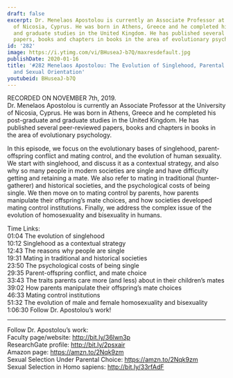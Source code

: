 ```yaml
---
draft: false
excerpt: Dr. Menelaos Apostolou is currently an Associate Professor at the University
  of Nicosia, Cyprus. He was born in Athens, Greece and he completed his post-graduate
  and graduate studies in the United Kingdom. He has published several peer-reviewed
  papers, books and chapters in books in the area of evolutionary psychology.
id: '282'
image: https://i.ytimg.com/vi/BHuseaJ-b7Q/maxresdefault.jpg
publishDate: 2020-01-16
title: '#282 Menelaos Apostolou: The Evolution of Singlehood, Parental Mate Choice,
  and Sexual Orientation'
youtubeid: BHuseaJ-b7Q
---
```

<div class="timelinks">

RECORDED ON NOVEMBER 7th, 2019.  
Dr. Menelaos Apostolou is currently an Associate Professor at the University of Nicosia, Cyprus. He was born in Athens, Greece and he completed his post-graduate and graduate studies in the United Kingdom. He has published several peer-reviewed papers, books and chapters in books in the area of evolutionary psychology.

In this episode, we focus on the evolutionary bases of singlehood, parent-offspring conflict and mating control, and the evolution of human sexuality. We start with singlehood, and discuss it as a contextual strategy, and also why so many people in modern societies are single and have difficulty getting and retaining a mate. We also refer to mating in traditional (hunter-gatherer) and historical societies, and the psychological costs of being single. We then move on to mating control by parents, how parents manipulate their offspring’s mate choices, and how societies developed mating control institutions. Finally, we address the complex issue of the evolution of homosexuality and bisexuality in humans.

Time Links:  
<time>01:04</time> The evolution of singlehood  
<time>10:12</time> Singlehood as a contextual strategy  
<time>12:43</time> The reasons why people are single  
<time>19:31</time> Mating in traditional and historical societies   
<time>23:50</time> The psychological costs of being single  
<time>29:35</time> Parent-offspring conflict, and mate choice  
<time>33:43</time> The traits parents care more (and less) about in their children’s mates  
<time>39:02</time> How parents manipulate their offspring’s mate choices  
<time>46:33</time> Mating control institutions  
<time>51:32</time> The evolution of male and female homosexuality and bisexuality  
<time>1:06:30</time> Follow Dr. Apostolou’s work!

---

Follow Dr. Apostolou’s work:  
Faculty page/website: http://bit.ly/36lwn3p  
ResearchGate profile: http://bit.ly/2psxair  
Amazon page: https://amzn.to/2Nqk9zm  
Sexual Selection Under Parental Choice: https://amzn.to/2Nqk9zm  
Sexual Selection in Homo sapiens: http://bit.ly/33rfAdF
</div>

